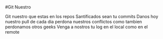 #Git Nuestro

Git nuestro que estas en los repos
Santificados sean tu commits
Danos hoy nuestro pull de cada dia 
perdona nuestros conflictos 
como tambien perdonamos otros geeks
Venga a nostros tu log 
en el local como en el remote

